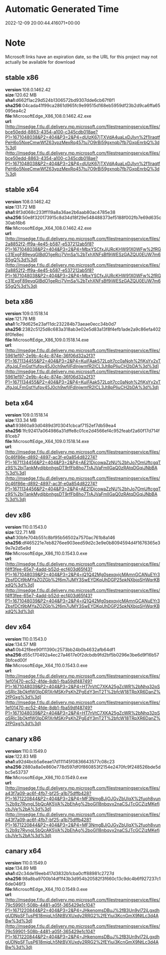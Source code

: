 # Automatic Generated Time
2022-12-09 20:00:44.416071+00:00

# Note
Microsoft links have an expiration date, so the URL for this project may not actually be available for download

## stable x86
**version**:108.0.1462.42  
**size**:120.62 MB  
**sha1**:d662f1ac29d524b1306572bd9307dde6cb67f6f1  
**sha256**:04cada41f99ca2861d965fc9e99515d168eb5959df23b2d9ca6ffa65095ea4c2  
**file**:MicrosoftEdge_X86_108.0.1462.42.exe  
**url**:[http://msedge.f.tlu.dl.delivery.mp.microsoft.com/filestreamingservice/files/bce50edd-8863-4354-a100-c345cdb018ae?P1=1671048038&P2=404&P3=2&P4=dUlzK67jTXVdA4uaLxDJIyn%2f1IraqtfPeH6o5NxeCmwWfZ63ypzMexRq457tu7O9rBi59gxnqb7fb7GxpEnrbQ%3d%3d](http://msedge.f.tlu.dl.delivery.mp.microsoft.com/filestreamingservice/files/bce50edd-8863-4354-a100-c345cdb018ae?P1=1671048038&P2=404&P3=2&P4=dUlzK67jTXVdA4uaLxDJIyn%2f1IraqtfPeH6o5NxeCmwWfZ63ypzMexRq457tu7O9rBi59gxnqb7fb7GxpEnrbQ%3d%3d)  

## stable x64
**version**:108.0.1462.42  
**size**:131.72 MB  
**sha1**:8f3d068c233ff119a8a36ae2b6aab80ac4785e38  
**sha256**:50e8f320173915c8d34d18f29e548488373ef5188f002fb7e69d635c30ab16b6  
**file**:MicrosoftEdge_X64_108.0.1462.42.exe  
**url**:[http://msedge.f.tlu.dl.delivery.mp.microsoft.com/filestreamingservice/files/2a8852f2-ff9a-4e45-b587-e537212ab5f8?P1=1671048038&P2=404&P3=2&P4=MbxYSCfxJjURcKHW91X0WFw%2fRGc31ExgF89eyqGlBdO1geRcj7VmSa%2bTxhXNFsBf9iWESzGAZQU0EUW7m6S5gQ%3d%3d](http://msedge.f.tlu.dl.delivery.mp.microsoft.com/filestreamingservice/files/2a8852f2-ff9a-4e45-b587-e537212ab5f8?P1=1671048038&P2=404&P3=2&P4=MbxYSCfxJjURcKHW91X0WFw%2fRGc31ExgF89eyqGlBdO1geRcj7VmSa%2bTxhXNFsBf9iWESzGAZQU0EUW7m6S5gQ%3d%3d)  

## beta x86
**version**:109.0.1518.14  
**size**:121.78 MB  
**sha1**:1c79d625e23af11dc232284b73aeae0ecc34b0d7  
**sha256**:2382c5125d8c683a318ab3e02e5d83a13f8f4efb1ade2a9c86efa4028f0fe8ec  
**file**:MicrosoftEdge_X86_109.0.1518.14.exe  
**url**:[http://msedge.f.tlu.dl.delivery.mp.microsoft.com/filestreamingservice/files/5961ef97-2e9b-4c4c-874e-36f06d32a2f3?P1=1671134455&P2=404&P3=2&P4=KuiFAak572Lplt7cc0aNoh%2fjKsYv2xTJfgJqLFmGstYufpy45J0ch9wfjIFdInjwmfR2ICL3Jt8pPliuCH2bDA%3d%3d](http://msedge.f.tlu.dl.delivery.mp.microsoft.com/filestreamingservice/files/5961ef97-2e9b-4c4c-874e-36f06d32a2f3?P1=1671134455&P2=404&P3=2&P4=KuiFAak572Lplt7cc0aNoh%2fjKsYv2xTJfgJqLFmGstYufpy45J0ch9wfjIFdInjwmfR2ICL3Jt8pPliuCH2bDA%3d%3d)  

## beta x64
**version**:109.0.1518.14  
**size**:133.34 MB  
**sha1**:93860a93d0489d3f03041cbcaf7152ef7db59ea4  
**sha256**:1fc92417a064986a31dffe8c01ce2d4566ef4c952feabf2a60f17d714f81ceb7  
**file**:MicrosoftEdge_X64_109.0.1518.14.exe  
**url**:[http://msedge.f.tlu.dl.delivery.mp.microsoft.com/filestreamingservice/files/0c46f86e-d892-4897-ac3f-e0a854d82274?P1=1671134456&P2=404&P3=2&P4=AE21DjcowaZzNU%2bhJo7OmUftcgqTz9S%2bjTankMydjbbnhgsDT9rfFb8ho7TrAJVaFmllGaQ0zRAtqDGqiJNbBA%3d%3d](http://msedge.f.tlu.dl.delivery.mp.microsoft.com/filestreamingservice/files/0c46f86e-d892-4897-ac3f-e0a854d82274?P1=1671134456&P2=404&P3=2&P4=AE21DjcowaZzNU%2bhJo7OmUftcgqTz9S%2bjTankMydjbbnhgsDT9rfFb8ho7TrAJVaFmllGaQ0zRAtqDGqiJNbBA%3d%3d)  

## dev x86
**version**:110.0.1543.0  
**size**:122.71 MB  
**sha1**:30bfe704b551c8bf95b56502a7570ac761b8a146  
**sha256**:df465221e7eb8276ee903eed59d2c3e9e0b8094594d4f1676365e39e7e2d5e9d  
**file**:MicrosoftEdge_X86_110.0.1543.0.exe  
**url**:[http://msedge.f.tlu.dl.delivery.mp.microsoft.com/filestreamingservice/files/f4ff3fee-65e7-4add-b52d-ecf403d65f43?P1=1671048039&P2=404&P3=2&P4=iQ1Q42Mg0sexqyjcMAmnGCANuEYr3ZbsfDCt9bMYaZOZGb%2f6m7iJMY3SwEYDKqUhDGP25pkNXbjqSHWqrKBxdQ%3d%3d](http://msedge.f.tlu.dl.delivery.mp.microsoft.com/filestreamingservice/files/f4ff3fee-65e7-4add-b52d-ecf403d65f43?P1=1671048039&P2=404&P3=2&P4=iQ1Q42Mg0sexqyjcMAmnGCANuEYr3ZbsfDCt9bMYaZOZGb%2f6m7iJMY3SwEYDKqUhDGP25pkNXbjqSHWqrKBxdQ%3d%3d)  

## dev x64
**version**:110.0.1543.0  
**size**:134.57 MB  
**sha1**:0b42f8ee90f11390c2573bb24b0b4632afb64df1  
**sha256**:d55c170492a4ec27a4617e0f2dcbdb9fd2bf5b0296e3be6d9f16b573bfced00f  
**file**:MicrosoftEdge_X64_110.0.1543.0.exe  
**url**:[http://msedge.f.tlu.dl.delivery.mp.microsoft.com/filestreamingservice/files/1ef01470-ec52-4fde-8db1-fba59df48749?P1=1671048039&P2=404&P3=2&P4=HT7nVtC7XKA25gZcWR%2bNhq32pSqSRIc3bOktfW0IpDR1XrMSKrPsKhZPgEdY3mT2T%2bfcW18TRpXR6DanZ%2fPGxg%3d%3d](http://msedge.f.tlu.dl.delivery.mp.microsoft.com/filestreamingservice/files/1ef01470-ec52-4fde-8db1-fba59df48749?P1=1671048039&P2=404&P3=2&P4=HT7nVtC7XKA25gZcWR%2bNhq32pSqSRIc3bOktfW0IpDR1XrMSKrPsKhZPgEdY3mT2T%2bfcW18TRpXR6DanZ%2fPGxg%3d%3d)  

## canary x86
**version**:110.0.1549.0  
**size**:122.83 MB  
**sha1**:a92d4bcb5a6eae17d111145f0836643577c08c23  
**sha256**:2880a8a0e860e778d597df0f860853f2154e2470fc9f248526bde5dbc5e53737  
**file**:MicrosoftEdge_X86_110.0.1549.0.exe  
**url**:[http://msedge.f.tlu.dl.delivery.mp.microsoft.com/filestreamingservice/files/a43f7a09-ac6f-4fb7-bf25-a1b75dffb428?P1=1671220844&P2=404&P3=2&P4=MF3NmgBJjOJGvZbUIqX%2fuoh8vun%2b9z7RyngL5bQcAK5VA%2bEhAg%2boGl18nbqyx2naCSJTcGCZizMKefjcbJVe%2bA%3d%3d](http://msedge.f.tlu.dl.delivery.mp.microsoft.com/filestreamingservice/files/a43f7a09-ac6f-4fb7-bf25-a1b75dffb428?P1=1671220844&P2=404&P3=2&P4=MF3NmgBJjOJGvZbUIqX%2fuoh8vun%2b9z7RyngL5bQcAK5VA%2bEhAg%2boGl18nbqyx2naCSJTcGCZizMKefjcbJVe%2bA%3d%3d)  

## canary x64
**version**:110.0.1549.0  
**size**:134.89 MB  
**sha1**:d2c34de19eeb417d3832b1cba0cff88981c2727d  
**sha256**:98a8ba9700b14df1f43b3d954b20582f3f660c13c9dc4b6f927237c16de046f3  
**file**:MicrosoftEdge_X64_110.0.1549.0.exe  
**url**:[http://msedge.f.tlu.dl.delivery.mp.microsoft.com/filestreamingservice/files/79c59901-508b-4481-a05f-365429e1c104?P1=1671220844&P2=404&P3=2&P4=JHkenomsDBuJ%2fB3Un9vl72jLgxdhgUDNpSFTusP618mjqLh5NtBVXUxdy2RRG2%2fEYiui3KcnGmX9NtLc3d4ABw%3d%3d](http://msedge.f.tlu.dl.delivery.mp.microsoft.com/filestreamingservice/files/79c59901-508b-4481-a05f-365429e1c104?P1=1671220844&P2=404&P3=2&P4=JHkenomsDBuJ%2fB3Un9vl72jLgxdhgUDNpSFTusP618mjqLh5NtBVXUxdy2RRG2%2fEYiui3KcnGmX9NtLc3d4ABw%3d%3d)  

